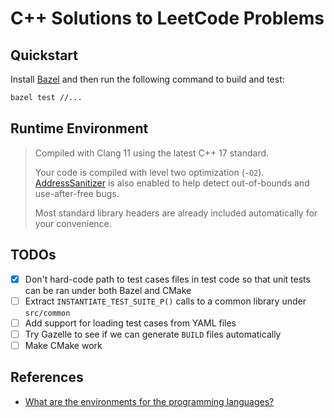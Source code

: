 # C++ Solutions to LeetCode Problems

## Quickstart

Install [Bazel](https://bazel.build/) and then run the following command to build and test:

```bash
bazel test //...
```

## Runtime Environment

> Compiled with Clang 11 using the latest C++ 17 standard.
>
> Your code is compiled with level two optimization (`-O2`).  [AddressSanitizer](https://github.com/google/sanitizers/wiki/AddressSanitizer) is also enabled to help detect out-of-bounds and use-after-free bugs.
>
> Most standard library headers are already included automatically for your convenience.

## TODOs

- [x] Don't hard-code path to test cases files in test code so that unit tests can be ran under both Bazel and CMake
- [ ] Extract `INSTANTIATE_TEST_SUITE_P()` calls to a common library under `src/common`
- [ ] Add support for loading test cases from YAML files
- [ ] Try Gazelle to see if we can generate `BUILD` files automatically
- [ ] Make CMake work

## References

- [What are the environments for the programming languages?](https://support.leetcode.com/hc/en-us/articles/360011833974-What-are-the-environments-for-the-programming-languages-)
